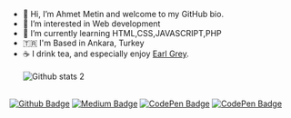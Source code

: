 - 👋 Hi, I’m Ahmet Metin and welcome to my GitHub bio.
- 👀 I’m interested in Web development
- 🌱 I’m currently learning HTML,CSS,JAVASCRIPT,PHP
- 🇹🇷 I'm Based in Ankara, Turkey
- ☕️ I drink tea, and especially enjoy  <a href="https://en.wikipedia.org/wiki/Earl_Grey_tea">Earl Grey</a>.<br><br>
![Github stats 2](https://github-readme-stats.vercel.app/api?username=ahmetmetinarslan&show_icons=true&theme=radical)<br><br>
<!--[[![Top Langs](https://github-readme-stats.vercel.app/api/top-langs/?username=ahmetmetinarslan&layout=pie)](https://github.com/ahmetmetinarslan/github-readme-stats)<br><br>](url)--->
[![Github Badge](https://img.shields.io/badge/-Github-000?style=quare&labelColor=000&logo=Github&logoColor=white&link=link)](https://github.com/ahmetmetinarslan)
[![Medium Badge](https://img.shields.io/badge/-Medium-757575?style=flat-quare&labelColor=757575&logo=Medium&logoColor=white&link=link)](https://medium.com/@ahmetmetinarslan)
[![CodePen Badge](https://img.shields.io/badge/-CodePen-red?style=flat-quare&labelColor=red&logo=CodePen&logoColor=white&link=link)](https://codepen.io/ahmetmetinarslan)
[![CodePen Badge](https://img.shields.io/badge/-LinkedIn-blue?style=flat-quare&labelColor=blue&logo=CodePen&logoColor=white&link=link)](https://www.linkedin.com/in/ahmet-metin-arslan-b88a1a233/) 
<!---
ahmetmetinarslan/ahmetmetinarslan is a ✨ special ✨ repository because its `README.md` (this file) appears on your GitHub profile.
You can click the Preview link to take a look at your changes.
--->

